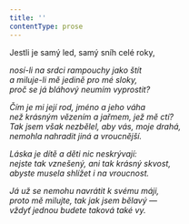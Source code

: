 ```yaml
---
title: ''
contentType: prose
---
```


Jestli je samý led, samý sníh celé roky,

_nosí-li na srdci rampouchy jako štít  
a miluje-li mě jedině pro mé sloky,  
proč se já bláhový neumím vyprostit?_

_Čím je mi její rod, jméno a jeho váha  
než krásným vězením a jařmem, jež mě ctí?  
Tak jsem však nezbělel, aby vás, moje drahá,  
nemohla nahradit jiná a vroucnější._

_Láska je dítě a děti nic neskrývají:  
nejste tak vznešený, ani tak krásný skvost,  
abyste musela shlížet i na vroucnost._

_Já už se nemohu navrátit k svému máji,  
proto mě milujte, tak jak jsem bělavý —  
vždyť jednou budete taková také vy._
